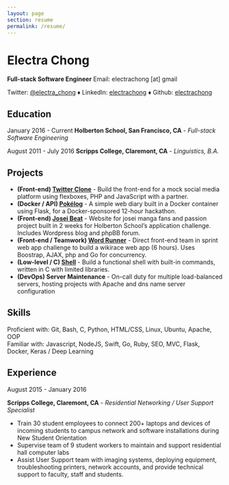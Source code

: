 ```yaml
---
layout: page
section: resume
permalink: /resume/
---
```


# Electra Chong
**Full-stack Software Engineer**
Email: electrachong [at] gmail   

Twitter: [@electra_chong](https://twitter.com/electra_chong) &#x2666; LinkedIn:
[electrachong](https://www.linkedin.com/in/electrachong) &#x2666; Github: [electrachong](https://github.com/electrachong)

## Education
January 2016 - Current
**Holberton School, San Francisco, CA** - *Full-stack Software Engineering*

August 2011 - July 2016
**Scripps College, Claremont, CA** - *Linguistics, B.A.*

## Projects

- **(Front-end) [Twitter Clone](http://jellycube.space/twitter-clone/index.php)** - Build the front-end for a mock social media platform using flexboxes, PHP and JavaScript with a partner.  
- **(Docker / API) [Pokélog](https://github.com/electrachong/pokelog)** - A simple web diary built in a Docker container using Flask, for a Docker-sponsored 12-hour hackathon.  
- **(Front-end) [Josei Beat](http://jellycube.space/josei-beat/)** - Website for josei manga fans and passion project built in 2 weeks for Holberton School’s application challenge. Includes Wordpress blog and phpBB forum.  
- **(Front-end / Teamwork) [Word Runner](https://github.com/madejean/Word-Runner)** - Direct front-end team in sprint web app challenge to build a wikirace web app (6 hours). Uses Boostrap, AJAX, php and Go for concurrency.  
- **(Low-level / C) [Shell](https://github.com/electrachong/holbertonschool-low_level_programming/tree/master/simple_shell)** - Build a functional shell with built-in commands, written in C with limited libraries.  
- **(DevOps) Server Maintenance** - On-call duty for multiple load-balanced servers, hosting projects with Apache and dns name server configuration  

## Skills
Proficient with: Git, Bash, C, Python, HTML/CSS, Linux, Ubuntu, Apache, OOP  
Familiar with: Javascript, NodeJS, Swift, Go, Ruby, SEO, MVC, Flask, Docker, Keras / Deep Learning

## Experience
August 2015 - January 2016

**Scripps College, Claremont, CA** - *Residential Networking / User Support Specialist*

- Train 30 student employees to connect 200+ laptops and devices of incoming students to campus network and software installations during New Student Orientation
- Supervise team of 9 student workers to maintain and support residential hall computer labs
- Assist User Support team with imaging systems, deploying equipment, troubleshooting printers, network accounts, and provide technical support to faculty, staff and students.

